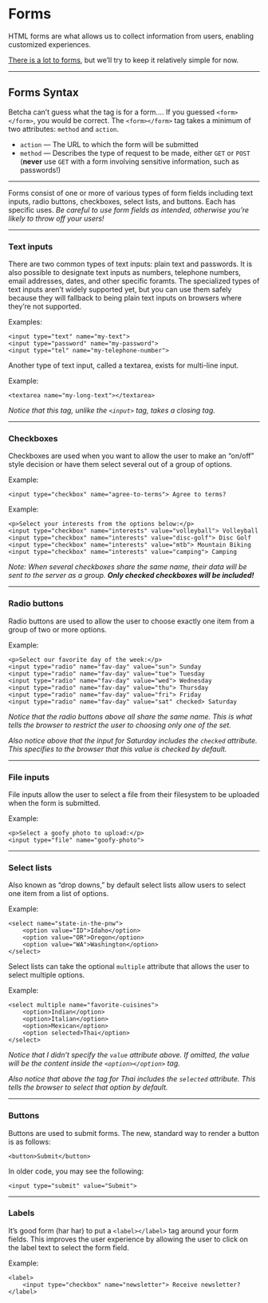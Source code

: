 # Forms

HTML forms are what allows us to collect information from users, enabling customized experiences.

[There is a lot to forms](https://developer.mozilla.org/en-US/docs/Web/Guide/HTML/Forms), but we’ll try to keep it relatively simple for now.

------

## Forms Syntax

Betcha can’t guess what the tag is for a form…. If you guessed `<form></form>`, you would be correct. The `<form></form>` tag takes a minimum of two attributes: `method` and `action`.

- `action` — The URL to which the form will be submitted
- `method` — Describes the type of request to be made, either `GET` or `POST` (**never** use `GET` with a form involving sensitive information, such as passwords!)

------

Forms consist of one or more of various types of form fields including text inputs, radio buttons, checkboxes, select lists, and buttons. Each has specific uses. _Be careful to use form fields as intended, otherwise you’re likely to throw off your users!_

------

### Text inputs

There are two common types of text inputs: plain text and passwords. It is also possible to designate text inputs as numbers, telephone numbers, email addresses, dates, and other specific foramts. The specialized types of text inputs aren’t widely supported yet, but you can use them safely because they will fallback to being plain text inputs on browsers where they’re not supported.

Examples:

    <input type="text" name="my-text">
    <input type="password" name="my-password">
    <input type="tel" name="my-telephone-number">

Another type of text input, called a textarea, exists for multi-line input.

Example:

    <textarea name="my-long-text"></textarea>

_Notice that this tag, unlike the `<input>` tag, takes a closing tag._

------

### Checkboxes

Checkboxes are used when you want to allow the user to make an “on/off” style decision or have them select several out of a group of options.

Example:

    <input type="checkbox" name="agree-to-terms"> Agree to terms?

Example:

    <p>Select your interests from the options below:</p>
    <input type="checkbox" name="interests" value="volleyball"> Volleyball
    <input type="checkbox" name="interests" value="disc-golf"> Disc Golf
    <input type="checkbox" name="interests" value="mtb"> Mountain Biking
    <input type="checkbox" name="interests" value="camping"> Camping

_Note: When several checkboxes share the same name, their data will be sent to the server as a group. **Only checked checkboxes will be included!**_

------

### Radio buttons

Radio buttons are used to allow the user to choose exactly one item from a group of two or more options.

Example:

    <p>Select our favorite day of the week:</p>
    <input type="radio" name="fav-day" value="sun"> Sunday
    <input type="radio" name="fav-day" value="tue"> Tuesday
    <input type="radio" name="fav-day" value="wed"> Wednesday
    <input type="radio" name="fav-day" value="thu"> Thursday
    <input type="radio" name="fav-day" value="fri"> Friday
    <input type="radio" name="fav-day" value="sat" checked> Saturday

_Notice that the radio buttons above all share the same name. This is what tells the browser to restrict the user to choosing only one of the set._

_Also notice above that the input for Saturday includes the `checked` attribute. This specifies to the browser that this value is checked by default._

------

### File inputs

File inputs allow the user to select a file from their filesystem to be uploaded when the form is submitted.

Example:

    <p>Select a goofy photo to upload:</p>
    <input type="file" name="goofy-photo">

------

### Select lists

Also known as “drop downs,” by default select lists allow users to select one item from a list of options.

Example:

    <select name="state-in-the-pnw">
        <option value="ID">Idaho</option>
        <option value="OR">Oregon</option>
        <option value="WA">Washington</option>
    </select>

Select lists can take the optional `multiple` attribute that allows the user to select multiple options.

Example:

    <select multiple name="favorite-cuisines">
        <option>Indian</option>
        <option>Italian</option>
        <option>Mexican</option>
        <option selected>Thai</option>
    </select>

_Notice that I didn’t specify the `value` attribute above. If omitted, the value will be the content inside the `<option></option>` tag._

_Also notice that above the tag for Thai includes the `selected` attribute. This tells the browser to select that option by default._

------

### Buttons

Buttons are used to submit forms. The new, standard way to render a button is as follows:

    <button>Submit</button>

In older code, you may see the following:

    <input type="submit" value="Submit">

------

### Labels

It’s good form (har har) to put a `<label></label>` tag around your form fields. This improves the user experience by allowing the user to click on the label text to select the form field.

Example:

    <label>
        <input type="checkbox" name="newsletter"> Receive newsletter?
    </label>